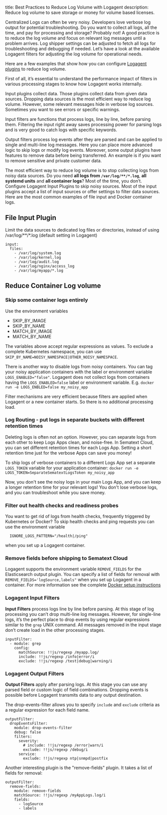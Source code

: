 title: Best Practices to Reduce Log Volume with Logagent
description: Reduce log volume to save storage or money for volume based licenses. 

Centralized Logs can often be very noisy. Developers love verbose log output for potential troubleshooting. Do you want to collect all logs, all the time, and pay for processing and storage? Probably not! A good practice is to reduce the log volume and focus on relevant log messages until a problem arrives. Log shipper settings can be adjusted to fetch all logs for troubleshooting and debugging if needed. Let’s have a look at the available Logagent filters for adjusting the log volume for operational needs. 

Here are a few examples that show how you can configure [Logagent plugins](https://sematext.com/docs/logagent/plugins/) to reduce log volume. 

First of all, it’s essential to understand the performance impact of filters in various processing stages to know how Logagent works internally. 

Input plugins collect data. Those plugins collect data from given data sources. Dropping data sources is the most efficient way to reduce log volume. However, some relevant messages hide in verbose log sources. Sometimes you want to see errors or specific warnings. 

Input filters are functions that process logs, line by line, before parsing them. Filtering the input right away saves processing power for parsing logs and is very good to catch logs with specific keywords. 

Output filters process log events after they are parsed and can be applied to single and multi-line log messages. Here you can place more advanced logic to skip logs or modify log events. Moreover, some output plugins have features to remove data before being transferred. An example is if you want to remove sensitive and private customer data. 

The most efficient way to reduce log volume is to stop collecting logs from noisy data sources. Do you need **all logs from `/var/log/**/*.log`**, **all systemd units** and **all container logs**? Most of the time, you don’t. Configure Logagent Input Plugins to skip noisy sources. Most of the input plugins accept a list of input sources or offer settings to filter data sources. Here are the most common examples of file input and Docker container logs. 

## File Input Plugin

Limit the data sources to dedicated log files or directories, instead of using /var/log/**/*.log (default setting in Logagent) 

```
input: 
  files: 
    - /var/log/system.log
    - /var/log/kernel.log 
    - /var/log/audit.log
    - /var/log/nginx/access_log
    - /var/log/myapp/*.log
```


## Reduce Container Log volume 

### Skip some container logs entirely

Use the environment variables 

- SKIP_BY_IMAGE
- SKIP_BY_NAME
- MATCH_BY_IMAGE
- MATCH_BY_NAME

The variables above accept regular expressions as values. To exclude a complete Kubernetes namespace, you can use `SKIP_BY_NAME=NOISY_NAMESPACE|OTHER_NOISY_NAMESPACE`. 

There is another way to disable logs from noisy containers. You can tag your noisy application containers with the label or environment variable `LOGS_ENABLED="false"`.  Logagent does not collect logs from containers having the `LOGS_ENABLED=false` label or environment variable. E.g. `docker run -e LOGS_ENBLED=false my_noisy_app`

 Filter mechanisms are very efficient because filters are applied when Logagent or a new container starts. So there is no additional processing load. 

### Log Routing - put logs in separate buckets with different retention times

Deleting logs is often not an option. However, you can separate logs from each other to keep Logs Apps clean, and noise-free. In Sematext Cloud, you can set different retention times for each Logs App. Setting a short retention time just for the verbose Apps can save you money! 

To ship logs of verbose containers to a different Logs App set a separate `LOGS_TOKEN` variable for your application container: 
`docker run -e LOGS_TOKEN=SeparateSematextLogsToken my_noisy_app`

Now, you don't see the noisy logs in your main Logs App, and you can keep a longer retention time for your relevant logs! You don't lose verbose logs, and you can troubleshoot while you save money. 

### Filter out health checks and readiness probes

You want to get rid of logs from health checks, frequently triggered by Kubernetes or Docker? To skip health checks and ping requests you can use the environment variable 
```
  IGNORE_LOGS_PATTERN="/health|/ping"
``` 
when you set up a Logagent container. 

### Remove fields before shipping to Sematext Cloud 

Logagent supports the environment variable `REMOVE_FIELDS` for the Elasticsearch output plugin. You can specify a list of fields  for removal with 
`REMOVE_FIELDS='logSource,labels"` when you set up Logagent in a container. For more information see the complete [Docker setup instructions](https://sematext.com/docs/logagent/installation-docker/)
 
### Logagent Input Filters

__Input Filters__ process logs line by line before parsing. At this stage of log processing you can’t drop multi-line log messages. However, for single-line logs, it’s the perfect place to drop events by using regular expressions similar to the `grep` UNIX command.  All messages removed in the input stage don’t create load in the other processing stages. 

```
inputFilter:
  - module: grep
    config:
      matchSource: !!js/regexp /myapp.log/
      include: !!js/regexp /info|error/i
      exclude: !!js/regexp /test|debug|warning/i
```

### Logagent Output Filters

__Output Filters__ apply after parsing logs. At this stage you can use any parsed field or custom logic of field combinations. Dropping events is possible before Logagent transmits data to any output destination.

The drop-events-filter allows you to specify `include` and `exclude` criteria as a regular expression for each field name. 

```
outputFilter:
  dropEventsFilter:
    module: drop-events-filter
    debug: false
    filters:
      severity:
        # include: !!js/regexp /error|warn/i
        exclude: !!js/regexp /debug/i
      service:
        exclude: !!js/regexp ntp|snmpd|postfix
```

Another interesting plugin is the "remove-fields" plugin. It takes a list of fields for removal:

```
outputFilter:
  remove-fields:
    module: remove-fields
    matchSource: !!js/regexp /myAppLogs.log/i
    fields:
      - logSource
      - labels

```
